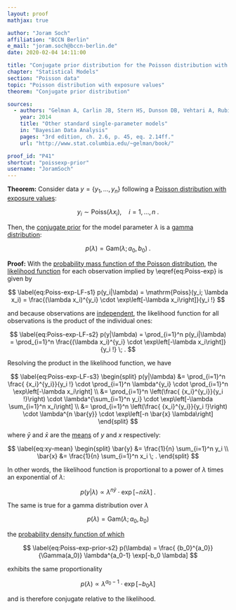 ```yaml
---
layout: proof
mathjax: true

author: "Joram Soch"
affiliation: "BCCN Berlin"
e_mail: "joram.soch@bccn-berlin.de"
date: 2020-02-04 14:11:00

title: "Conjugate prior distribution for the Poisson distribution with exposure values"
chapter: "Statistical Models"
section: "Poisson data"
topic: "Poisson distribution with exposure values"
theorem: "Conjugate prior distribution"

sources:
  - authors: "Gelman A, Carlin JB, Stern HS, Dunson DB, Vehtari A, Rubin DB"
    year: 2014
    title: "Other standard single-parameter models"
    in: "Bayesian Data Analysis"
    pages: "3rd edition, ch. 2.6, p. 45, eq. 2.14ff."
    url: "http://www.stat.columbia.edu/~gelman/book/"

proof_id: "P41"
shortcut: "poissexp-prior"
username: "JoramSoch"
---
```



**Theorem:** Consider data $y = \left\lbrace y_1, \ldots, y_n \right\rbrace$ following a [Poisson distribution with exposure values](/D/poissexp):

$$ \label{eq:Poiss-exp}
y_i \sim \mathrm{Poiss}(\lambda x_i), \quad i = 1, \ldots, n \; .
$$

Then, the [conjugate prior](/D/prior-conj) for the model parameter $\lambda$ is a [gamma distribution](/D/gam):

$$ \label{eq:Poiss-exp-prior}
p(\lambda) = \mathrm{Gam}(\lambda; a_0, b_0) \; .
$$


**Proof:** With the [probability mass function of the Poisson distribution](/P/poiss-pmf), the [likelihood function](/D/lf) for each observation implied by \eqref{eq:Poiss-exp} is given by

$$ \label{eq:Poiss-exp-LF-s1}
p(y_i|\lambda) = \mathrm{Poiss}(y_i; \lambda x_i) = \frac{(\lambda x_i)^{y_i} \cdot \exp\left[-\lambda x_i\right]}{y_i !}
$$

and because observations are [independent](/D/ind), the likelihood function for all observations is the product of the individual ones:

$$ \label{eq:Poiss-exp-LF-s2}
p(y|\lambda) = \prod_{i=1}^n p(y_i|\lambda) = \prod_{i=1}^n \frac{(\lambda x_i)^{y_i} \cdot \exp\left[-\lambda x_i\right]}{y_i !} \; .
$$

Resolving the product in the likelihood function, we have

$$ \label{eq:Poiss-exp-LF-s3}
\begin{split}
p(y|\lambda) &= \prod_{i=1}^n \frac{ {x_i}^{y_i}}{y_i !} \cdot \prod_{i=1}^n \lambda^{y_i} \cdot \prod_{i=1}^n \exp\left[-\lambda x_i\right] \\
&= \prod_{i=1}^n \left(\frac{ {x_i}^{y_i}}{y_i !}\right) \cdot \lambda^{\sum_{i=1}^n y_i} \cdot \exp\left[-\lambda \sum_{i=1}^n x_i\right] \\
&= \prod_{i=1}^n \left(\frac{ {x_i}^{y_i}}{y_i !}\right) \cdot \lambda^{n \bar{y}} \cdot \exp\left[-n \bar{x} \lambda\right]
\end{split}
$$

where $\bar{y}$ and $\bar{x}$ are the [means](/D/mean-samp) of $y$ and $x$ respectively:

$$ \label{eq:xy-mean}
\begin{split}
\bar{y} &= \frac{1}{n} \sum_{i=1}^n y_i \\
\bar{x} &= \frac{1}{n} \sum_{i=1}^n x_i \; .
\end{split}
$$

In other words, the likelihood function is proportional to a power of $\lambda$ times an exponential of $\lambda$:

$$ \label{eq:Poiss-exp-LF-prop}
p(y|\lambda) \propto \lambda^{n \bar{y}} \cdot \exp\left[-n \bar{x} \lambda\right] \; .
$$

The same is true for a gamma distribution over $\lambda$

$$ \label{eq:Poiss-exp-prior-s1}
p(\lambda) = \mathrm{Gam}(\lambda; a_0, b_0)
$$

the [probability density function of which](/P/gam-pdf)

$$ \label{eq:Poiss-exp-prior-s2}
p(\lambda) = \frac{ {b_0}^{a_0}}{\Gamma(a_0)} \lambda^{a_0-1} \exp[-b_0 \lambda]
$$

exhibits the same proportionality

$$ \label{eq:Poiss-exp-prior-s3}
p(\lambda) \propto \lambda^{a_0-1} \cdot \exp[-b_0 \lambda]
$$

and is therefore conjugate relative to the likelihood.